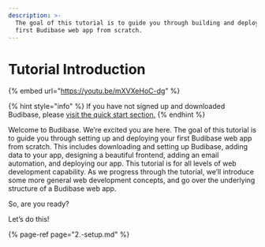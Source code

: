```yaml
---
description: >-
  The goal of this tutorial is to guide you through building and deploying your
  first Budibase web app from scratch.
---
```


# Tutorial Introduction

{% embed url="https://youtu.be/mXVXeHoC-dg" %}

{% hint style="info" %}
If you have not signed up and downloaded Budibase, please [visit the quick start section.](../quick-start.md)
{% endhint %}

Welcome to Budibase. We’re excited you are here. The goal of this tutorial is to guide you through setting up and deploying your first Budibase web app from scratch. This includes downloading and setting up Budibase, adding data to your app, designing a beautiful frontend, adding an email automation, and deploying our app. This tutorial is for all levels of web development capability. As we progress through the tutorial, we’ll introduce some more general web development concepts, and go over the underlying structure of a Budibase web app.

So, are you ready? 

Let’s do this!

{% page-ref page="2.-setup.md" %}

